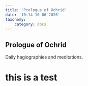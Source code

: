 ```yaml
---
title: 'Prologue of Ochrid'
date: '10:14 16-06-2020'
taxonomy:
    category: docs
---
```


## Prologue of Ochrid

Daily hagiographies and meditations.
# this is a test
